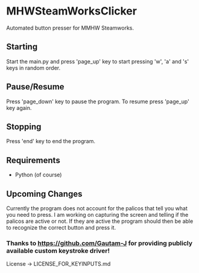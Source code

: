 # MHWSteamWorksClicker

Automated button presser for MMHW Steamworks.

## Starting
Start the main.py and press 'page_up' key to start pressing 'w', 'a' and 's' keys in random order.

## Pause/Resume
Press 'page_down' key to pause the program.
To resume press 'page_up' key again.

## Stopping
Press 'end' key to end the program.

## Requirements
- Python (of course)

## Upcoming Changes
Currently the program does not account for the palicos that tell you what you need to press.
I am working on capturing the screen and telling if the palicos are active or not.
If they are active the program should then be able to recognize the correct button and press it.

### Thanks to https://github.com/Gautam-J for providing publicly available custom keystroke driver!
License -> LICENSE_FOR_KEYINPUTS.md 